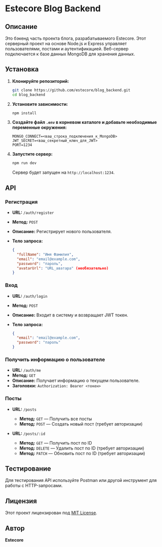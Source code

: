 # Estecore Blog Backend

## Описание

Это бэкенд часть проекта блога, разрабатываемого Estecore. Этот серверный проект на основе Node.js и Express управляет пользователями, постами и аутентификацией. Веб-сервер подключается к базе данных MongoDB для хранения данных.

## Установка

1. **Клонируйте репозиторий:**

   ```bash
   git clone https://github.com/estecore/blog_backend.git
   cd blog_backend
   ```

2. **Установите зависимости:**

   ```bash
   npm install
   ```

3. **Создайте файл `.env` в корневом каталоге и добавьте необходимые переменные окружения:**

   ```dotenv
   MONGO_CONNECT=<ваш_строка_подключения_к_MongoDB>
   JWT_SECRET=<ваш_секретный_ключ_для_JWT>
   PORT=1234
   ```

4. **Запустите сервер:**

   ```bash
   npm run dev
   ```

   Сервер будет запущен на `http://localhost:1234`.

## API

### Регистрация

- **URL:** `/auth/register`
- **Метод:** `POST`
- **Описание:** Регистрирует нового пользователя.
- **Тело запроса:**

  ```json
  {
    "fullName": "Имя Фамилия",
    "email": "email@example.com",
    "password": "пароль",
    "avatarUrl": "URL_аватара" (необязательно)
  }
  ```

### Вход

- **URL:** `/auth/login`
- **Метод:** `POST`
- **Описание:** Входит в систему и возвращает JWT токен.
- **Тело запроса:**

  ```json
  {
    "email": "email@example.com",
    "password": "пароль"
  }
  ```

### Получить информацию о пользователе

- **URL:** `/auth/me`
- **Метод:** `GET`
- **Описание:** Получает информацию о текущем пользователе.
- **Заголовки:** `Authorization: Bearer <токен>`

### Посты

- **URL:** `/posts`

  - **Метод:** `GET` — Получить все посты
  - **Метод:** `POST` — Создать новый пост (требует авторизации)

- **URL:** `/posts/:id`
  - **Метод:** `GET` — Получить пост по ID
  - **Метод:** `DELETE` — Удалить пост по ID (требует авторизации)
  - **Метод:** `PATCH` — Обновить пост по ID (требует авторизации)

## Тестирование

Для тестирования API используйте Postman или другой инструмент для работы с HTTP-запросами.

## Лицензия

Этот проект лицензирован под [MIT License](LICENSE).

## Автор

**Estecore**
